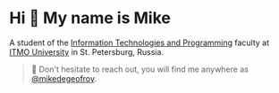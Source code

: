 # Hi 👋 My name is Mike

A student of the [Information Technologies and Programming](https://en.itmo.ru/en/faculty/7/Information_Technologies_and_Programming_Faculty.htm) faculty at [ITMO University](https://itmo.ru/) in St. Petersburg, Russia.

> 💌 Don't hesitate to reach out, you will find me anywhere as [@mikedegeofroy](https://t.me/mikedegeofroy).
